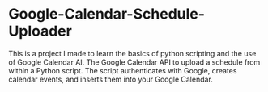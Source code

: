 # Google-Calendar-Schedule-Uploader
This is a project I made to learn the basics of python scripting and the use of Google Calendar AI. The Google Calendar API to upload a schedule from within a Python script. The script authenticates with Google, creates calendar events, and inserts them into your Google Calendar.
